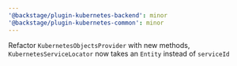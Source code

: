 ```yaml
---
'@backstage/plugin-kubernetes-backend': minor
'@backstage/plugin-kubernetes-common': minor
---
```


Refactor `KubernetesObjectsProvider` with new methods, `KubernetesServiceLocator` now takes an `Entity` instead of `serviceId`
